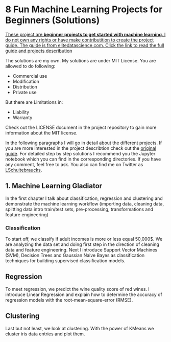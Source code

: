 # 8 Fun Machine Learning Projects for Beginners (Solutions)

[These project are **beginner projects to get started with machine learning**. I do not own any rights or have make contributition to create the project guide. The guide is from elitedatascience.com. Click the link to read the full guide and projects describution](https://elitedatascience.com/machine-learning-projects-for-beginners)

The solutions are my own. My solutions are under MIT License. You are allowed to do following:
- Commercial use
- Modification
- Distribution
- Private use

But there are Limitations in:
- Liability
- Warranty

Check out the LICENSE document in the project repository to gain more information about the MIT license.

In the following paragraphs I will go in detail about the different projects. If you are more interested in the project describtion check out the [original guide](https://elitedatascience.com/machine-learning-projects-for-beginners). For detailed step by step solutions I recommend you the Jupyter notebook which you can find in the corresponding directories. If you have any comment, feel free to ask. You also can find me on Twitter as [LSchultebraucks](https://twitter.com/LSchultebraucks).

## 1. Machine Learning Gladiator

In the first chapter I talk about classification, regression and clustering and demonstrate the machine learning workflow (importing data, cleaning data, splitting data intro train/test sets, pre-processing, transformations and feature engineering)

### Classification

To start off, we classify if adult incomes is more or less equal 50,000$. We are analyzing the data set and doing first step in the direction of cleaning data and feature engineering. Next I introduce Support Vector Machines (SVM), Decision Trees and Gaussian Naive Bayes as classification techniques for building supervised classification models.

## Regression

To meet regression, we predict the wine quality score of red wines. I introduce Linear Regression and explain how to determine the accuracy of regression models with the root-mean-square-error (RMSE). 

## Clustering

Last but not least, we look at clustering. With the power of KMeans we cluster iris data entries and plot them.
